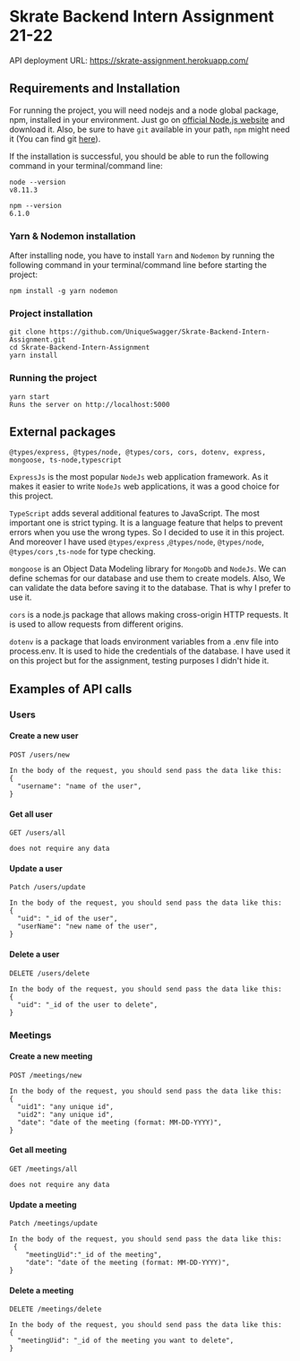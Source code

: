 # Skrate Backend Intern Assignment 21-22

API deployment URL: https://skrate-assignment.herokuapp.com/

## Requirements and Installation

For running the project, you will need nodejs and a node global package, npm, installed in your environment. Just go on [official Node.js website](https://nodejs.org/) and download it.
Also, be sure to have `git` available in your path, `npm` might need it (You can find git [here](https://git-scm.com/)).

If the installation is successful, you should be able to run the following command in your terminal/command line:

```
node --version
v8.11.3

npm --version
6.1.0
```

### Yarn & Nodemon installation

After installing node, you have to install `Yarn` and `Nodemon` by running the following command in your terminal/command line before starting the project:

```
npm install -g yarn nodemon
```

### Project installation

```
git clone https://github.com/UniqueSwagger/Skrate-Backend-Intern-Assignment.git
cd Skrate-Backend-Intern-Assignment
yarn install
```

### Running the project

```
yarn start
Runs the server on http://localhost:5000
```

## External packages

```
@types/express, @types/node, @types/cors, cors, dotenv, express, mongoose, ts-node,typescript
```

`ExpressJs` is the most popular `NodeJs` web application framework. As it makes it easier to write `NodeJs` web applications, it was a good choice for this project.

`TypeScript` adds several additional features to JavaScript. The most important one is strict typing. It is a language feature that helps to prevent errors when you use the wrong types. So I decided to use it in this project.
And moreover I have used `@types/express` ,`@types/node`, `@types/node`, `@types/cors` ,`ts-node` for type checking.

`mongoose` is an Object Data Modeling library for `MongoDb` and `NodeJs`. We can define schemas for our database and use them to create models. Also, We can validate the data before saving it to the database. That is why I prefer to use it.

`cors` is a node.js package that allows making cross-origin HTTP requests. It is used to allow requests from different origins.

`dotenv` is a package that loads environment variables from a .env file into process.env. It is used to hide the credentials of the database. I have used it on this project but for the assignment, testing purposes I didn't hide it.

## Examples of API calls

### Users

#### Create a new user

```
POST /users/new

In the body of the request, you should send pass the data like this:
{
  "username": "name of the user",
}

```

#### Get all user

```
GET /users/all

does not require any data
```

#### Update a user

```
Patch /users/update

In the body of the request, you should send pass the data like this:
{
  "uid": "_id of the user",
  "userName": "new name of the user",
}
```

#### Delete a user

```
DELETE /users/delete

In the body of the request, you should send pass the data like this:
{
  "uid": "_id of the user to delete",
}
```

### Meetings

#### Create a new meeting

```
POST /meetings/new

In the body of the request, you should send pass the data like this:
{
  "uid1": "any unique id",
  "uid2": "any unique id",
  "date": "date of the meeting (format: MM-DD-YYYY)",
}
```

#### Get all meeting

```
GET /meetings/all

does not require any data
```

#### Update a meeting

```
Patch /meetings/update

In the body of the request, you should send pass the data like this:
 {
    "meetingUid":"_id of the meeting",
    "date": "date of the meeting (format: MM-DD-YYYY)",
}
```

#### Delete a meeting

```
DELETE /meetings/delete

In the body of the request, you should send pass the data like this:
{
  "meetingUid": "_id of the meeting you want to delete",
}
```
